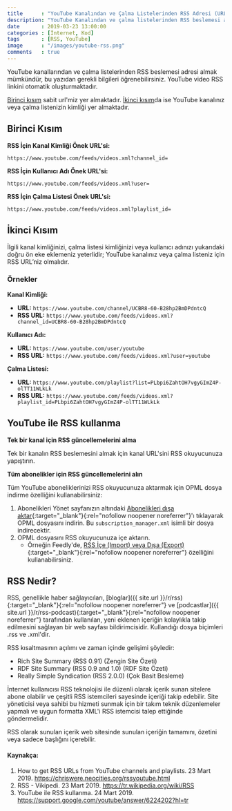 ```yaml
---
title      : "YouTube Kanalından ve Çalma Listelerinden RSS Adresi (URL) Nasıl Alabilirsiniz?"
description: "YouTube Kanalından ve çalma listelerinden RSS beslemesi adresi almak mümkündür, bu yazıdan gerekli bilgileri öğrenebilirsiniz."
date       : 2019-03-23 13:00:00
categories : [İnternet, Kod]
tags       : [RSS, YouTube]
image      : "/images/youtube-rss.png"
comments   : true
---
```


YouTube kanallarından ve çalma listelerinden RSS beslemesi adresi almak mümkündür, bu yazıdan gerekli bilgileri öğrenebilirsiniz. YouTube video RSS linkini otomatik oluşturmaktadır.

[Birinci kısım](https://ahmetcadirci.com.tr/2019/youtube-rss/#birinci-kısım) sabit url'miz yer almaktadır. [İkinci kısım](https://ahmetcadirci.com.tr/2019/youtube-rss/#i̇kinci-kısım)da ise YouTube kanalınız veya çalma listenizin kimliği yer almaktadır.

## Birinci Kısım

**RSS İçin Kanal Kimliği Önek URL'si:**

`https://www.youtube.com/feeds/videos.xml?channel_id=`

**RSS İçin Kullanıcı Adı Önek URL'si:**

`https://www.youtube.com/feeds/videos.xml?user=`

**RSS İçin Çalma Listesi Önek URL'si:**

`https://www.youtube.com/feeds/videos.xml?playlist_id=`

## İkinci Kısım

İlgili kanal kimliğinizi, çalma listesi kimliğinizi veya kullanıcı adınızı yukarıdaki doğru ön eke eklemeniz yeterlidir; YouTube kanalınız veya çalma listeniz için RSS URL’niz olmalıdır.

### Örnekler

**Kanal Kimliği:**

* **URL:** `https://www.youtube.com/channel/UCBR8-60-B28hp2BmDPdntcQ`
* **RSS URL:** `https://www.youtube.com/feeds/videos.xml?channel_id=UCBR8-60-B28hp2BmDPdntcQ`

**Kullanıcı Adı:**

* **URL:** `https://www.youtube.com/user/youtube`
* **RSS URL:** `https://www.youtube.com/feeds/videos.xml?user=youtube`

**Çalma Listesi:**

* **URL:** `https://www.youtube.com/playlist?list=PLbpi6ZahtOH7vgyGImZ4P-olTT11WLkLk`
* **RSS URL:** `https://www.youtube.com/feeds/videos.xml?playlist_id=PLbpi6ZahtOH7vgyGImZ4P-olTT11WLkLk`

## YouTube ile RSS kullanma

**Tek bir kanal için RSS güncellemelerini alma**

Tek bir kanalın RSS beslemesini almak için kanal URL'sini RSS okuyucunuza yapıştırın.

**Tüm abonelikler için RSS güncellemelerini alın**

Tüm YouTube aboneliklerinizi RSS okuyucunuza aktarmak için OPML dosya indirme özelliğini kullanabilirsiniz:

1. Abonelikleri Yönet sayfanızın altındaki [Abonelikleri dışa aktar](https://www.youtube.com/subscription_manager){:target="_blank"}{:rel="nofollow noopener noreferrer"}'ı tıklayarak OPML dosyasını indirin. Bu `subscription_manager.xml` isimli bir dosya indirecektir.
2. OPML dosyasını RSS okuyucunuza içe aktarın.
	* Örneğin Feedly'de, [RSS İçe (Import) veya Dışa (Export)](https://ahmetcadirci.com.tr/2016/feedly-rss-ice-import-veya-disa-export-aktarma/){:target="_blank"}{:rel="nofollow noopener noreferrer"} özelliğini kullanabilirsiniz.

## RSS Nedir?

RSS, genellikle haber sağlayıcıları, [bloglar]({{ site.url }}/r/rss){:target="_blank"}{:rel="nofollow noopener noreferrer"} ve [podcastlar]({{ site.url }}/r/rss-podcast){:target="_blank"}{:rel="nofollow noopener noreferrer"} tarafından kullanılan, yeni eklenen içeriğin kolaylıkla takip edilmesini sağlayan bir web sayfası bildirimcisidir. Kullandığı dosya biçimleri .rss ve .xml'dir.

RSS kısaltmasının açılımı ve zaman içinde gelişimi şöyledir:

* Rich Site Summary (RSS 0.91) (Zengin Site Özeti)
* RDF Site Summary (RSS 0.9 and 1.0) (RDF Site Özeti)
* Really Simple Syndication (RSS 2.0.0) (Çok Basit Besleme)

İnternet kullanıcısı RSS teknolojisi ile düzenli olarak içerik sunan sitelere abone olabilir ve çeşitli RSS istemcileri sayesinde içeriği takip edebilir. Site yöneticisi veya sahibi bu hizmeti sunmak için bir takım teknik düzenlemeler yapmalı ve uygun formatta XML'i RSS istemcisi talep ettiğinde göndermelidir.

RSS olarak sunulan içerik web sitesinde sunulan içeriğin tamamını, özetini veya sadece başlığını içerebilir.

#### Kaynakça:

1. How to get RSS URLs from YouTube channels and playlists. 23 Mart 2019. https://chriswere.neocities.org/rssyoutube.html
1. RSS - Vikipedi. 23 Mart 2019. https://tr.wikipedia.org/wiki/RSS
1. YouTube ile RSS kullanma. 24 Mart 2019. https://support.google.com/youtube/answer/6224202?hl=tr